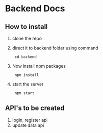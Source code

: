 # Backend Docs

## How to install

1. clone the repo

2. direct it to backend folder using command

        cd backend

3. Now install npm packages

        npm install

4. start the server

        npm start

## API's to be created

1. login, register api
2. update data api